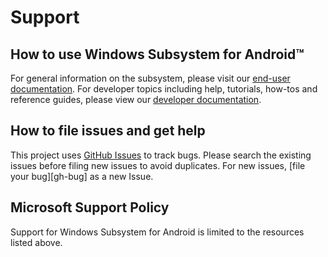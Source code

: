 # Support

## How to use Windows Subsystem for Android™️

For general information on the subsystem, please visit our [end-user documentation](https://support.microsoft.com/windows/abed2335-81bf-490a-92e5-fe01b66e5c48). For developer topics including help, tutorials, how-tos and reference guides, please view our [developer documentation](https://docs.microsoft.com/en-us/windows/android/wsa/). 
## How to file issues and get help  

This project uses [GitHub Issues][gh-issue] to track bugs. Please search the existing issues before filing new issues to avoid duplicates.  For new issues, [file your bug][gh-bug] as a new Issue.

## Microsoft Support Policy

Support for Windows Subsystem for Android is limited to the resources listed above.

[gh-issue]: https://github.com/microsoft/WSA/issues